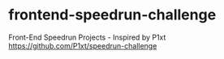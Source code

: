 # frontend-speedrun-challenge
Front-End Speedrun Projects - Inspired by P1xt https://github.com/P1xt/speedrun-challenge
